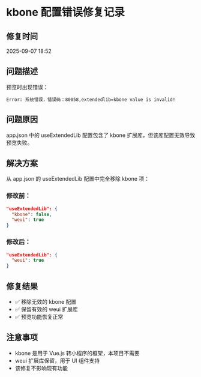 # kbone 配置错误修复记录

## 修复时间
2025-09-07 18:52

## 问题描述
预览时出现错误：
```
Error: 系统错误，错误码：80058,extendedlib=kbone value is invalid!
```

## 问题原因
app.json 中的 useExtendedLib 配置包含了 kbone 扩展库，但该库配置无效导致预览失败。

## 解决方案
从 app.json 的 useExtendedLib 配置中完全移除 kbone 项：

### 修改前：
```json
"useExtendedLib": {
  "kbone": false,
  "weui": true
}
```

### 修改后：
```json
"useExtendedLib": {
  "weui": true
}
```

## 修复结果
- ✅ 移除无效的 kbone 配置
- ✅ 保留有效的 weui 扩展库
- ✅ 预览功能恢复正常

## 注意事项
- kbone 是用于 Vue.js 转小程序的框架，本项目不需要
- weui 扩展库保留，用于 UI 组件支持
- 该修复不影响现有功能